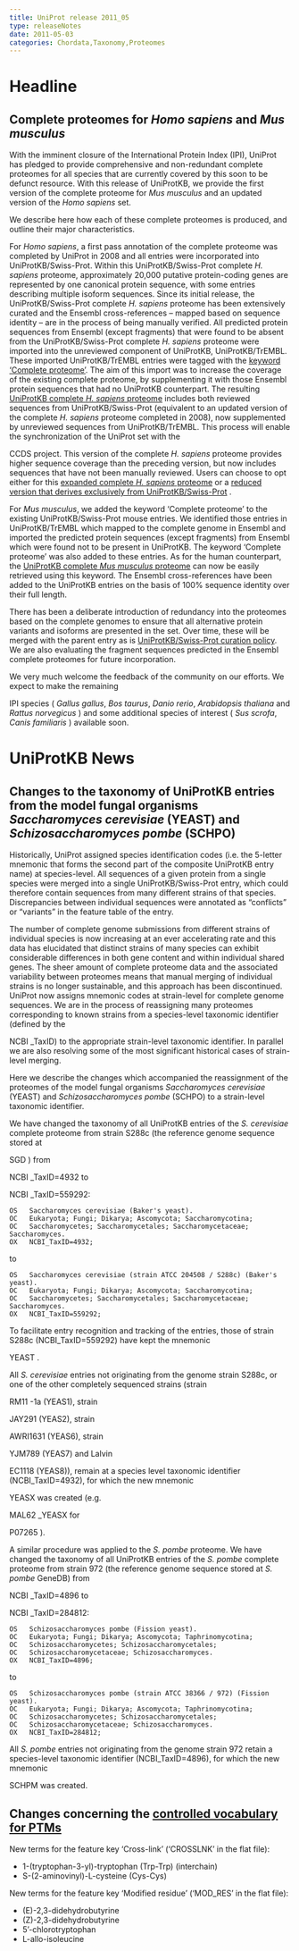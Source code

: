 ```yaml
---
title: UniProt release 2011_05
type: releaseNotes
date: 2011-05-03
categories: Chordata,Taxonomy,Proteomes
---
```


# Headline

## Complete proteomes for _Homo sapiens_ and _Mus musculus_

With the imminent closure of the International Protein Index (IPI), UniProt has pledged to provide comprehensive and non-redundant complete proteomes for all species that are currently covered by this soon to be defunct resource. With this release of UniProtKB, we provide the first version of the complete proteome for _Mus musculus_ and an updated version of the _Homo sapiens_ set.

We describe here how each of these complete proteomes is produced, and outline their major characteristics.

For _Homo sapiens_, a first pass annotation of the complete proteome was completed by UniProt in 2008 and all entries were incorporated into UniProtKB/Swiss-Prot. Within this UniProtKB/Swiss-Prot complete _H. sapiens_ proteome, approximately 20,000 putative protein-coding genes are represented by one canonical protein sequence, with some entries describing multiple isoform sequences. Since its initial release, the UniProtKB/Swiss-Prot complete _H. sapiens_ proteome has been extensively curated and the Ensembl cross-references – mapped based on sequence identity – are in the process of being manually verified. All predicted protein sequences from Ensembl (except fragments) that were found to be absent from the UniProtKB/Swiss-Prot complete _H. sapiens_ proteome were imported into the unreviewed component of UniProtKB, UniProtKB/TrEMBL. These imported UniProtKB/TrEMBL entries were tagged with the [keyword ‘Complete proteome’](http://www.uniprot.org/keywords/KW-0181). The aim of this import was to increase the coverage of the existing complete proteome, by supplementing it with those Ensembl protein sequences that had no UniProtKB counterpart. The resulting [UniProtKB complete _H. sapiens_ proteome](http://www.uniprot.org/uniprotkb?query=organism:9606+keyword:181) includes both reviewed sequences from UniProtKB/Swiss-Prot (equivalent to an updated version of the complete _H. sapiens_ proteome completed in 2008), now supplemented by unreviewed sequences from UniProtKB/TrEMBL. This process will enable the synchronization of the UniProt set with the

CCDS project. This version of the complete _H. sapiens_ proteome provides higher sequence coverage than the preceding version, but now includes sequences that have not been manually reviewed. Users can choose to opt either for this [expanded complete _H. sapiens_ proteome](http://www.uniprot.org/uniprotkb?query=organism:9606+keyword:181) or a [reduced version that derives exclusively from UniProtKB/Swiss-Prot](http://www.uniprot.org/uniprotkb?query=organism:9606+keyword:181+reviewed:yes) .

For _Mus musculus_, we added the keyword ‘Complete proteome’ to the existing UniProtKB/Swiss-Prot mouse entries. We identified those entries in UniProtKB/TrEMBL which mapped to the complete genome in Ensembl and imported the predicted protein sequences (except fragments) from Ensembl which were found not to be present in UniProtKB. The keyword ‘Complete proteome’ was also added to these entries. As for the human counterpart, the [UniProtKB complete _Mus musculus_ proteome](http://www.uniprot.org/uniprotkb?query=taxonomy:10090+keyword:181) can now be easily retrieved using this keyword. The Ensembl cross-references have been added to the UniProtKB entries on the basis of 100% sequence identity over their full length.

There has been a deliberate introduction of redundancy into the proteomes based on the complete genomes to ensure that all alternative protein variants and isoforms are presented in the set. Over time, these will be merged with the parent entry as is [UniProtKB/Swiss-Prot curation policy](http://www.uniprot.org/help/redundancy). We are also evaluating the fragment sequences predicted in the Ensembl complete proteomes for future incorporation.

We very much welcome the feedback of the community on our efforts. We expect to make the remaining

IPI species ( _Gallus gallus_, _Bos taurus_, _Danio rerio_, _Arabidopsis thaliana_ and _Rattus norvegicus_ ) and some additional species of interest ( _Sus scrofa_, _Canis familiaris_ ) available soon.

# UniProtKB News

## Changes to the taxonomy of UniProtKB entries from the model fungal organisms _Saccharomyces cerevisiae_ (YEAST) and _Schizosaccharomyces pombe_ (SCHPO)

Historically, UniProt assigned species identification codes (i.e. the 5-letter mnemonic that forms the second part of the composite UniProtKB entry name) at species-level. All sequences of a given protein from a single species were merged into a single UniProtKB/Swiss-Prot entry, which could therefore contain sequences from many different strains of that species. Discrepancies between individual sequences were annotated as “conflicts” or “variants” in the feature table of the entry.

The number of complete genome submissions from different strains of individual species is now increasing at an ever accelerating rate and this data has elucidated that distinct strains of many species can exhibit considerable differences in both gene content and within individual shared genes. The sheer amount of complete proteome data and the associated variability between proteomes means that manual merging of individual strains is no longer sustainable, and this approach has been discontinued. UniProt now assigns mnemonic codes at strain-level for complete genome sequences. We are in the process of reassigning many proteomes corresponding to known strains from a species-level taxonomic identifier (defined by the

NCBI \_TaxID) to the appropriate strain-level taxonomic identifier. In parallel we are also resolving some of the most significant historical cases of strain-level merging.

Here we describe the changes which accompanied the reassignment of the proteomes of the model fungal organisms _Saccharomyces cerevisiae_ (YEAST) and _Schizosaccharomyces pombe_ (SCHPO) to a strain-level taxonomic identifier.

We have changed the taxonomy of all UniProtKB entries of the _S. cerevisiae_ complete proteome from strain S288c (the reference genome sequence stored at

SGD ) from

NCBI \_TaxID=4932 to

NCBI \_TaxID=559292:

    OS   Saccharomyces cerevisiae (Baker's yeast).
    OC   Eukaryota; Fungi; Dikarya; Ascomycota; Saccharomycotina;
    OC   Saccharomycetes; Saccharomycetales; Saccharomycetaceae; Saccharomyces.
    OX   NCBI_TaxID=4932;

to

    OS   Saccharomyces cerevisiae (strain ATCC 204508 / S288c) (Baker's yeast).
    OC   Eukaryota; Fungi; Dikarya; Ascomycota; Saccharomycotina;
    OC   Saccharomycetes; Saccharomycetales; Saccharomycetaceae; Saccharomyces.
    OX   NCBI_TaxID=559292;

To facilitate entry recognition and tracking of the entries, those of strain S288c (NCBI_TaxID=559292) have kept the mnemonic

YEAST .

All _S. cerevisiae_ entries not originating from the genome strain S288c, or one of the other completely sequenced strains (strain

RM11 -1a (YEAS1), strain

JAY291 (YEAS2), strain

AWRI1631 (YEAS6), strain

YJM789 (YEAS7) and Lalvin

EC1118 (YEAS8)), remain at a species level taxonomic identifier (NCBI_TaxID=4932), for which the new mnemonic

YEASX was created (e.g.

MAL62 \_YEASX for

P07265 ).

A similar procedure was applied to the _S. pombe_ proteome. We have changed the taxonomy of all UniProtKB entries of the _S. pombe_ complete proteome from strain 972 (the reference genome sequence stored at _S. pombe_ GeneDB) from

NCBI \_TaxID=4896 to

NCBI \_TaxID=284812:

    OS   Schizosaccharomyces pombe (Fission yeast).
    OC   Eukaryota; Fungi; Dikarya; Ascomycota; Taphrinomycotina;
    OC   Schizosaccharomycetes; Schizosaccharomycetales;
    OC   Schizosaccharomycetaceae; Schizosaccharomyces.
    OX   NCBI_TaxID=4896;

to

    OS   Schizosaccharomyces pombe (strain ATCC 38366 / 972) (Fission yeast).
    OC   Eukaryota; Fungi; Dikarya; Ascomycota; Taphrinomycotina;
    OC   Schizosaccharomycetes; Schizosaccharomycetales;
    OC   Schizosaccharomycetaceae; Schizosaccharomyces.
    OX   NCBI_TaxID=284812;

All _S. pombe_ entries not originating from the genome strain 972 retain a species-level taxonomic identifier (NCBI_TaxID=4896), for which the new mnemonic

SCHPM was created.

## Changes concerning the [controlled vocabulary for PTMs](https://ftp.uniprot.org/pub/databases/uniprot/current_release/knowledgebase/complete/docs/ptmlist)

New terms for the feature key ‘Cross-link’ (‘CROSSLNK’ in the flat file):

- 1-(tryptophan-3-yl)-tryptophan (Trp-Trp) (interchain)
- S-(2-aminovinyl)-L-cysteine (Cys-Cys)

New terms for the feature key ‘Modified residue’ (‘MOD_RES’ in the flat file):

- (E)-2,3-didehydrobutyrine
- (Z)-2,3-didehydrobutyrine
- 5’-chlorotryptophan
- L-allo-isoleucine
